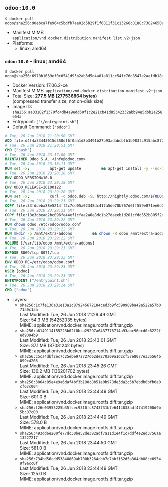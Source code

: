 ## `odoo:10.0`

```console
$ docker pull odoo@sha256:90ebca7fe964c5bdfb7aa02d5b29f1f6811f31c13266c8188c73824650aa3342
```

-	Manifest MIME: `application/vnd.docker.distribution.manifest.list.v2+json`
-	Platforms:
	-	linux; amd64

### `odoo:10.0` - linux; amd64

```console
$ docker pull odoo@sha256:6970b1639ef0c0541d93b2ab3d5d4a81a811cc54fc76d8547e2aafdb18f244d8
```

-	Docker Version: 17.06.2-ce
-	Manifest MIME: `application/vnd.docker.distribution.manifest.v2+json`
-	Total Size: **277.5 MB (277536864 bytes)**  
	(compressed transfer size, not on-disk size)
-	Image ID: `sha256:aa03102f1370fc4db4a9edd50f1c2e21cb41d85342332abb94e5dbb2a258e54a`
-	Entrypoint: `["\/entrypoint.sh"]`
-	Default Command: `["odoo"]`

```dockerfile
# Tue, 26 Jun 2018 21:20:50 GMT
ADD file:d4f4a33443015d350df6f0aa1d8b3491b27b93adabcbfb1b983fc915abc8723b in / 
# Tue, 26 Jun 2018 21:20:51 GMT
CMD ["bash"]
# Tue, 26 Jun 2018 23:17:00 GMT
MAINTAINER Odoo S.A. <info@odoo.com>
# Tue, 26 Jun 2018 23:18:11 GMT
RUN set -x;         apt-get update         && apt-get install -y --no-install-recommends             ca-certificates             curl             node-less             python-gevent             python-pip             python-renderpm             python-support             python-watchdog         && curl -o wkhtmltox.deb -SL http://nightly.odoo.com/extra/wkhtmltox-0.12.1.2_linux-jessie-amd64.deb         && echo '40e8b906de658a2221b15e4e8cd82565a47d7ee8 wkhtmltox.deb' | sha1sum -c -         && dpkg --force-depends -i wkhtmltox.deb         && apt-get -y install -f --no-install-recommends         && apt-get purge -y --auto-remove -o APT::AutoRemove::RecommendsImportant=false -o APT::AutoRemove::SuggestsImportant=false npm         && rm -rf /var/lib/apt/lists/* wkhtmltox.deb         && pip install psycogreen==1.0
# Tue, 26 Jun 2018 23:28:18 GMT
ENV ODOO_VERSION=10.0
# Tue, 26 Jun 2018 23:28:18 GMT
ENV ODOO_RELEASE=20180122
# Tue, 26 Jun 2018 23:29:20 GMT
RUN set -x;         curl -o odoo.deb -SL http://nightly.odoo.com/${ODOO_VERSION}/nightly/deb/odoo_${ODOO_VERSION}.${ODOO_RELEASE}_all.deb         && echo '836f0fb94aee0d3771cf2188309f6079ee35f83e odoo.deb' | sha1sum -c -         && dpkg --force-depends -i odoo.deb         && apt-get update         && apt-get -y install -f --no-install-recommends         && rm -rf /var/lib/apt/lists/* odoo.deb
# Tue, 26 Jun 2018 23:29:21 GMT
COPY file:33fddeba88e5214ff2c7cd05a02348dc417a5de70b767d6ff559e871ee6d046a in / 
# Tue, 26 Jun 2018 23:29:21 GMT
COPY file:18e3dbead2bc096fe44ef1cfaa2a6e8dc1b27daeeb1d281cfdd552b805f2e767 in /etc/odoo/ 
# Tue, 26 Jun 2018 23:29:22 GMT
RUN chown odoo /etc/odoo/odoo.conf
# Tue, 26 Jun 2018 23:29:22 GMT
RUN mkdir -p /mnt/extra-addons         && chown -R odoo /mnt/extra-addons
# Tue, 26 Jun 2018 23:29:22 GMT
VOLUME [/var/lib/odoo /mnt/extra-addons]
# Tue, 26 Jun 2018 23:29:23 GMT
EXPOSE 8069/tcp 8071/tcp
# Tue, 26 Jun 2018 23:29:23 GMT
ENV ODOO_RC=/etc/odoo/odoo.conf
# Tue, 26 Jun 2018 23:29:23 GMT
USER [odoo]
# Tue, 26 Jun 2018 23:29:23 GMT
ENTRYPOINT ["/entrypoint.sh"]
# Tue, 26 Jun 2018 23:29:24 GMT
CMD ["odoo"]
```

-	Layers:
	-	`sha256:1c7fe136a31e13a1c879245672184ced3b9fc590989ba42a522a57b071a9c1aa`  
		Last Modified: Tue, 26 Jun 2018 21:29:49 GMT  
		Size: 54.3 MB (54252035 bytes)  
		MIME: application/vnd.docker.image.rootfs.diff.tar.gzip
	-	`sha256:a6149114f55223b02f0bca29297a6437776714a93abc96ecd0c6222fed9094b9`  
		Last Modified: Tue, 26 Jun 2018 23:43:01 GMT  
		Size: 87.1 MB (87081242 bytes)  
		MIME: application/vnd.docker.image.rootfs.diff.tar.gzip
	-	`sha256:c5ca4dbf2ec7c25ebe972727d62de270a09a1d2cf57e8077e335564b099c4203`  
		Last Modified: Tue, 26 Jun 2018 23:45:26 GMT  
		Size: 136.2 MB (136201702 bytes)  
		MIME: application/vnd.docker.image.rootfs.diff.tar.gzip
	-	`sha256:3864c85e4e9a6daf4bf3b198c8b51e0b978de3da2c5b7ebdb0bfb6e0cf67c004`  
		Last Modified: Tue, 26 Jun 2018 23:44:49 GMT  
		Size: 601.0 B  
		MIME: application/vnd.docker.image.rootfs.diff.tar.gzip
	-	`sha256:f26e03955225b35fcec9310fc8743731b7e6414833adf47419208d9b5bc87c00`  
		Last Modified: Tue, 26 Jun 2018 23:44:49 GMT  
		Size: 578.0 B  
		MIME: application/vnd.docker.image.rootfs.diff.tar.gzip
	-	`sha256:493dd6e200fe77dc30be52de382adf7a11d1e4f1c7ddf4e2ed3756aa13227217`  
		Last Modified: Tue, 26 Jun 2018 23:44:50 GMT  
		Size: 581.0 B  
		MIME: application/vnd.docker.image.rootfs.diff.tar.gzip
	-	`sha256:734bd56cdd53848869ab700b3264cbb7c7bbf162d5a304db88ce09549f9acc0f`  
		Last Modified: Tue, 26 Jun 2018 23:44:49 GMT  
		Size: 125.0 B  
		MIME: application/vnd.docker.image.rootfs.diff.tar.gzip

